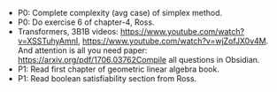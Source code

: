 - P0: Complete complexity (avg case) of simplex method.
- P0: Do exercise 6 of chapter-4, Ross.
- Transformers, 3B1B videos: https://www.youtube.com/watch?v=XSSTuhyAmnI, https://www.youtube.com/watch?v=wjZofJX0v4M. And attention is all you need paper: https://arxiv.org/pdf/1706.03762Compile all questions in Obsidian.
- P1: Read first chapter of geometric linear algebra book. 
- P1: Read boolean satisfiability section from Ross.